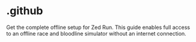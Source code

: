 # .github
Get the complete offline setup for Zed Run. This guide enables full access to an offline race and bloodline simulator without an internet connection.
